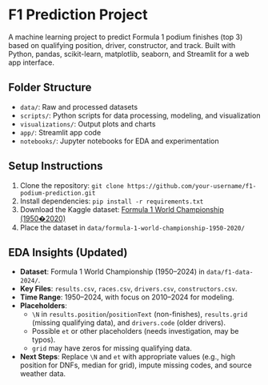  # F1 Prediction Project
A machine learning project to predict Formula 1 podium finishes (top 3) based on qualifying position, driver, constructor, and track. Built with Python, pandas, scikit-learn, matplotlib, seaborn, and Streamlit for a web app interface.

## Folder Structure
- `data/`: Raw and processed datasets
- `scripts/`: Python scripts for data processing, modeling, and visualization
- `visualizations/`: Output plots and charts
- `app/`: Streamlit app code
- `notebooks/`: Jupyter notebooks for EDA and experimentation

## Setup Instructions
1. Clone the repository: `git clone https://github.com/your-username/f1-podium-prediction.git`
2. Install dependencies: `pip install -r requirements.txt`
3. Download the Kaggle dataset: [Formula 1 World Championship (1950�2020)](https://www.kaggle.com/datasets/rohanrao/formula-1-world-championship-1950-2020)
4. Place the dataset in `data/formula-1-world-championship-1950-2020/`

## EDA Insights (Updated)
- **Dataset**: Formula 1 World Championship (1950–2024) in `data/f1-data-2024/`.
- **Key Files**: `results.csv`, `races.csv`, `drivers.csv`, `constructors.csv`.
- **Time Range**: 1950–2024, with focus on 2010–2024 for modeling.
- **Placeholders**:
  - `\N` in `results.position`/`positionText` (non-finishes), `results.grid` (missing qualifying data), and `drivers.code` (older drivers).
  - Possible `et` or other placeholders (needs investigation, may be typos).
  - `grid` may have zeros for missing qualifying data.
- **Next Steps**: Replace `\N` and `et` with appropriate values (e.g., high position for DNFs, median for grid), impute missing codes, and source weather data.

